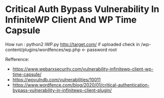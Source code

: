 # Critical Auth Bypass Vulnerability In InfiniteWP Client And WP Time Capsule

How run : python2 iWP.py http://target.com/
if uploaded check in /wp-content/plugins/wordfences/wp.php <- password root

Refference:
- https://www.webarxsecurity.com/vulnerability-infinitewp-client-wp-time-capsule/
- https://wpvulndb.com/vulnerabilities/10011
- https://www.wordfence.com/blog/2020/01/critical-authentication-bypass-vulnerability-in-infinitewp-client-plugin/
